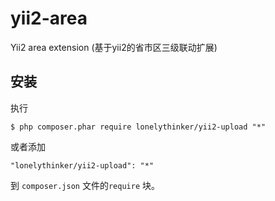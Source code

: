 # yii2-area
Yii2 area extension (基于yii2的省市区三级联动扩展)


## 安装


执行

```
$ php composer.phar require lonelythinker/yii2-upload "*"
```

或者添加

```
"lonelythinker/yii2-upload": "*"
```

到  `composer.json` 文件的```require``` 块。
